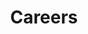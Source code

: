 ---
layout: default
title: "Careers"
group: "navigation"
excerpt: "We have a variety of roles available. Many of these roles are for engineers and operators based in Oakland, California with travel to some very cool locations across the US and South America (think beautiful desert landscapes). These are dynamic and challenging positions for adventurous types excited to work on the front lines of the energy transition."
redirect_from:
  - /careers/
modules:
    - {name: bodyTextPageHeaderButton, heading: "Careers", preamble: "Lilac is hiring!", body: "<p>We have a variety of roles available. Many of these roles are for engineers and operators based in Oakland, California with travel to some very cool locations across the US and South America (think beautiful desert landscapes). These are dynamic and challenging positions for adventurous types excited to work on the front lines of the energy transition.</p>", buttonText: "Open positions", buttonUrl: "https://www.linkedin.com/jobs/search/?f_C=17957877&geoId=92000000", buttonIcon: ">", target: "_blank"}
---